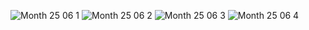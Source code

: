 ![Month 25 06 1](https://github.com/user-attachments/assets/f5c3a2ac-7873-4029-a4ce-6321ab96da17)
![Month 25 06 2](https://github.com/user-attachments/assets/68456215-f8e4-419b-bf95-f36583b815ba)
![Month 25 06 3](https://github.com/user-attachments/assets/0fd5a2c4-eb5a-4b9e-9880-1256a7c99358)
![Month 25 06 4](https://github.com/user-attachments/assets/98dfb38a-0612-4f48-affe-62e5ea97ed5d)
